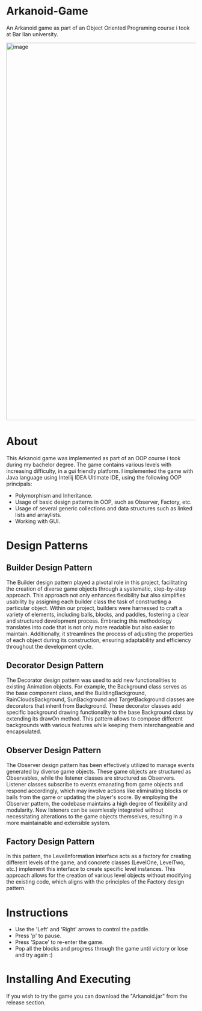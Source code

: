 # Arkanoid-Game
An Arkanoid game as part of an Object Oriented Programing course i took at Bar Ilan university.

<img width="1000" alt="image" src="https://user-images.githubusercontent.com/112869076/194752772-add97d2f-8789-41fb-a4f1-ef3d8fbc9349.png">

<h1>About</h1>

This Arkanoid game was implemented as part of an OOP course i took during my bachelor degree.
The game contains various levels with increasing difficulty, in a gui friendly platform.
I implemented the game with Java language using Intellij IDEA Ultimate IDE, using the following OOP principals:

* Polymorphism and Inheritance.
* Usage of basic design patterns in OOP, such as Observer, Factory, etc.
* Usage of several generic collections and data structures such as linked lists and arraylists.
* Working with GUI.

<h1>Design Patterns</h1>

<h2>Builder Design Pattern</h2>
The Builder design pattern played a pivotal role in this project, facilitating the creation of diverse game objects through a systematic, step-by-step approach. This approach not only enhances flexibility but also simplifies usability by assigning each builder class the task of constructing a particular object. Within our project, builders were harnessed to craft a variety of elements, including balls, blocks, and paddles, fostering a clear and structured development process.
Embracing this methodology translates into code that is not only more readable but also easier to maintain. Additionally, it streamlines the process of adjusting the properties of each object during its construction, ensuring adaptability and efficiency throughout the development cycle.

<h2>Decorator Design Pattern</h2>
The Decorator design pattern was used to add new functionalities to existing Animation objects. For example, the Background class serves as the base component class, and the BuildingBackground, RainCloudsBackground, SunBackground and TargetBackground classes are decorators that inherit from Background. These decorator classes add specific background drawing functionality to the base Background class by extending its drawOn method.
This pattern allows to compose different backgrounds with various features while keeping them interchangeable and encapsulated.

<h2>Observer Design Pattern</h2>
The Observer design pattern has been effectively utilized to manage events generated by diverse game objects. These game objects are structured as Observables, while the listener classes are structured as Observers. Listener classes subscribe to events emanating from game objects and respond accordingly, which may involve actions like eliminating blocks or balls from the game or updating the player's score. By employing the Observer pattern, the codebase maintains a high degree of flexibility and modularity. New listeners can be seamlessly integrated without necessitating alterations to the game objects themselves, resulting in a more maintainable and extensible system.

<h2>Factory Design Pattern</h2>
 In this pattern, the LevelInformation interface acts as a factory for creating different levels of the game, and concrete classes (LevelOne, LevelTwo, etc.) implement this interface to create specific level instances. This approach allows for the creation of various level objects without modifying the existing code, which aligns with the principles of the Factory design pattern.

<h1>Instructions </h1>

* Use the 'Left' and 'Right' arrows to control the paddle.
* Press 'p' to pause.
* Press 'Space' to re-enter the game.
* Pop all the blocks and progress through the game until victory or lose and try again :)

<h1>Installing And Executing</h1>
If you wish to try the game you can download the "Arkanoid.jar" from the release section.
